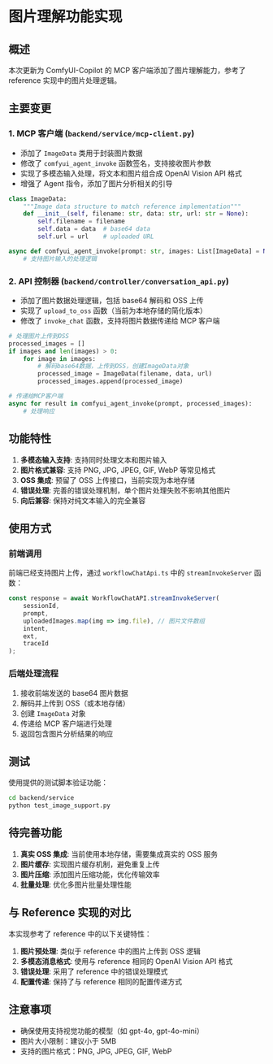 # 图片理解功能实现

## 概述

本次更新为 ComfyUI-Copilot 的 MCP 客户端添加了图片理解能力，参考了 reference 实现中的图片处理逻辑。

## 主要变更

### 1. MCP 客户端 (`backend/service/mcp-client.py`)

- 添加了 `ImageData` 类用于封装图片数据
- 修改了 `comfyui_agent_invoke` 函数签名，支持接收图片参数
- 实现了多模态输入处理，将文本和图片组合成 OpenAI Vision API 格式
- 增强了 Agent 指令，添加了图片分析相关的引导

```python
class ImageData:
    """Image data structure to match reference implementation"""
    def __init__(self, filename: str, data: str, url: str = None):
        self.filename = filename
        self.data = data  # base64 data
        self.url = url    # uploaded URL

async def comfyui_agent_invoke(prompt: str, images: List[ImageData] = None):
    # 支持图片输入的处理逻辑
```

### 2. API 控制器 (`backend/controller/conversation_api.py`)

- 添加了图片数据处理逻辑，包括 base64 解码和 OSS 上传
- 实现了 `upload_to_oss` 函数（当前为本地存储的简化版本）
- 修改了 `invoke_chat` 函数，支持将图片数据传递给 MCP 客户端

```python
# 处理图片上传到OSS
processed_images = []
if images and len(images) > 0:
    for image in images:
        # 解码base64数据，上传到OSS，创建ImageData对象
        processed_image = ImageData(filename, data, url)
        processed_images.append(processed_image)

# 传递给MCP客户端
async for result in comfyui_agent_invoke(prompt, processed_images):
    # 处理响应
```

## 功能特性

1. **多模态输入支持**: 支持同时处理文本和图片输入
2. **图片格式兼容**: 支持 PNG, JPG, JPEG, GIF, WebP 等常见格式
3. **OSS 集成**: 预留了 OSS 上传接口，当前实现为本地存储
4. **错误处理**: 完善的错误处理机制，单个图片处理失败不影响其他图片
5. **向后兼容**: 保持对纯文本输入的完全兼容

## 使用方式

### 前端调用

前端已经支持图片上传，通过 `workflowChatApi.ts` 中的 `streamInvokeServer` 函数：

```typescript
const response = await WorkflowChatAPI.streamInvokeServer(
    sessionId, 
    prompt, 
    uploadedImages.map(img => img.file), // 图片文件数组
    intent,
    ext,
    traceId
);
```

### 后端处理流程

1. 接收前端发送的 base64 图片数据
2. 解码并上传到 OSS（或本地存储）
3. 创建 `ImageData` 对象
4. 传递给 MCP 客户端进行处理
5. 返回包含图片分析结果的响应

## 测试

使用提供的测试脚本验证功能：

```bash
cd backend/service
python test_image_support.py
```

## 待完善功能

1. **真实 OSS 集成**: 当前使用本地存储，需要集成真实的 OSS 服务
2. **图片缓存**: 实现图片缓存机制，避免重复上传
3. **图片压缩**: 添加图片压缩功能，优化传输效率
4. **批量处理**: 优化多图片批量处理性能

## 与 Reference 实现的对比

本实现参考了 reference 中的以下关键特性：

1. **图片预处理**: 类似于 reference 中的图片上传到 OSS 逻辑
2. **多模态消息格式**: 使用与 reference 相同的 OpenAI Vision API 格式
3. **错误处理**: 采用了 reference 中的错误处理模式
4. **配置传递**: 保持了与 reference 相同的配置传递方式

## 注意事项

- 确保使用支持视觉功能的模型（如 gpt-4o, gpt-4o-mini）
- 图片大小限制：建议小于 5MB
- 支持的图片格式：PNG, JPG, JPEG, GIF, WebP 